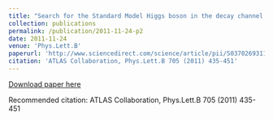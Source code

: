 ```yaml
---
title: "Search for the Standard Model Higgs boson in the decay channel H->ZZ->4l with the ATLAS detector"
collection: publications
permalink: /publication/2011-11-24-p2
date: 2011-11-24
venue: 'Phys.Lett.B'
paperurl: 'http://www.sciencedirect.com/science/article/pii/S0370269311012780'
citation: 'ATLAS Collaboration, Phys.Lett.B 705 (2011) 435-451'
---
```

[Download paper here](http://www.sciencedirect.com/science/article/pii/S0370269311012780)

Recommended citation: ATLAS Collaboration, Phys.Lett.B 705 (2011) 435-451